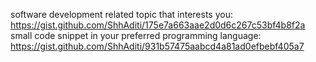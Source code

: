 software development related topic that interests you: https://gist.github.com/ShhAditi/175e7a663aae2d0d6c267c53bf4b8f2a
small code snippet in your preferred programming language: https://gist.github.com/ShhAditi/931b57475aabcd4a81ad0efbebf405a7